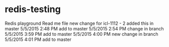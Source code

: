 # redis-testing
Redis playground
Read me file
new change for icl-1112 - 2
added this in master
5/5/2015 2:48 PM add to master
5/5/2015 2:54 PM change in branch
5/5/2015 3:59 PM add to master
5/5/2015 4:00 PM new change in branch
5/5/2015 4:01 PM add to master
